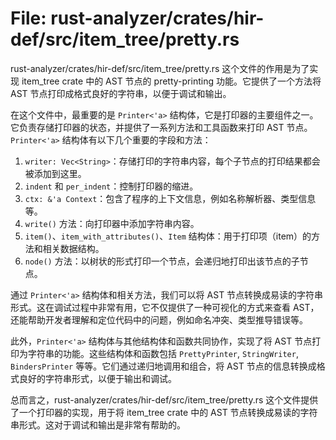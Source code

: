 # File: rust-analyzer/crates/hir-def/src/item_tree/pretty.rs

rust-analyzer/crates/hir-def/src/item_tree/pretty.rs 这个文件的作用是为了实现 item_tree crate 中的 AST 节点的 pretty-printing 功能。它提供了一个方法将 AST 节点打印成格式良好的字符串，以便于调试和输出。

在这个文件中，最重要的是 `Printer<'a>` 结构体，它是打印器的主要组件之一。它负责存储打印器的状态，并提供了一系列方法和工具函数来打印 AST 节点。`Printer<'a>` 结构体有以下几个重要的字段和方法：

1. `writer: Vec<String>`：存储打印的字符串内容，每个子节点的打印结果都会被添加到这里。
2. `indent` 和 `per_indent`：控制打印器的缩进。
3. `ctx: &'a Context`：包含了程序的上下文信息，例如名称解析器、类型信息等。
4. `write()` 方法：向打印器中添加字符串内容。
5. `item()`、`item_with_attributes()`、`Item` 结构体：用于打印项（item）的方法和相关数据结构。
6. `node()` 方法：以树状的形式打印一个节点，会递归地打印出该节点的子节点。

通过 `Printer<'a>` 结构体和相关方法，我们可以将 AST 节点转换成易读的字符串形式。这在调试过程中非常有用，它不仅提供了一种可视化的方式来查看 AST，还能帮助开发者理解和定位代码中的问题，例如命名冲突、类型推导错误等。

此外，`Printer<'a>` 结构体与其他结构体和函数共同协作，实现了将 AST 节点打印为字符串的功能。这些结构体和函数包括 `PrettyPrinter`, `StringWriter`, `BindersPrinter` 等等。它们通过递归地调用和组合，将 AST 节点的信息转换成格式良好的字符串形式，以便于输出和调试。

总而言之，rust-analyzer/crates/hir-def/src/item_tree/pretty.rs 这个文件提供了一个打印器的实现，用于将 item_tree crate 中的 AST 节点转换成易读的字符串形式。这对于调试和输出是非常有帮助的。

